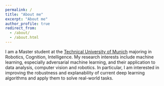 ```yaml
---
permalink: /
title: "About me"
excerpt: "About me"
author_profile: true
redirect_from: 
  - /about/
  - /about.html
---
```


I am a Master student at the [Technical University of Munich](https://www.mathematik-informatik-statistik.uni-muenchen.de/index.html) majoring in Robotics, Cognition, Intelligence. My research interests include machine learning, especially adversarial machine learning, and their application to data analysis, computer vision and robotics. In particular, I am interested in improving the robustness and explanability of current deep learning algorithms and apply them to solve real-world tasks.
